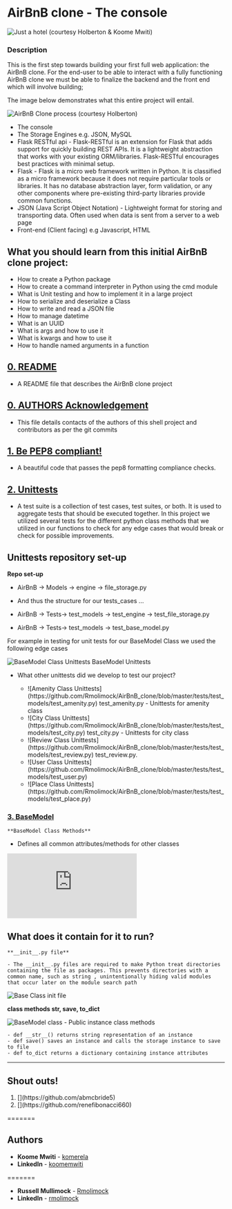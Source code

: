 # AirBnB clone - The console

![Just a hotel (courtesy Holberton & Koome Mwiti)](https://github.com/Rmolimock/AirBnB_clone/blob/master/Readme_images/Screen%20Shot%202019-07-04%20at%205.24.23%20PM.png)

### Description
This is the first step towards building your first full web application: the AirBnB clone. For the end-user to be able to interact with a fully functioning AirBnB clone we must be able to finalize the backend and the front end which will involve building;

The image below demonstrates what this entire project will entail.

![AirBnB Clone process (courtesy Holberton)](https://github.com/Rmolimock/AirBnB_clone/blob/master/Readme_images/AirBnB%20Clone%20process.png)

* The console
* The Storage Engines e.g. JSON, MySQL
* Flask RESTful api - Flask-RESTful is an extension for Flask that adds support for quickly building REST APIs. It is a lightweight abstraction that works with your existing ORM/libraries. Flask-RESTful encourages best practices with minimal setup. 
* Flask - Flask is a micro web framework written in Python. It is classified as a micro framework because it does not require particular tools or libraries. It has no database abstraction layer, form validation, or any other components where pre-existing third-party libraries provide common functions.
* JSON (Java Script Object Notation) - Lightweight format for storing and transporting data. Often used when data is sent from a server to a web page
* Front-end (Client facing) e.g Javascript, HTML 


## What you should learn from this initial AirBnB clone project:

<ul>
<li>How to create a Python package</li>
<li>How to create a command interpreter in Python using the cmd module</li>
<li>What is Unit testing and how to implement it in a large project</li>
<li>How to serialize and deserialize a Class</li>
<li>How to write and read a JSON file</li>
<li>How to manage datetime</li>
<li>What is an UUID</li>
<li>What is args and how to use it</li>
<li>What is kwargs and how to use it</li>
<li>How to handle named arguments in a function</li>
</ul>




## [0. README](./README.md)

* A README file that describes the AirBnB clone project

## [0. AUTHORS Acknowledgement](./AUTHORS)

* This file details contacts of the authors of this shell project and contributors as per the git commits

## [1. Be PEP8 compliant!](./AirBnB_clone/)

* A beautiful code that passes the pep8 formatting compliance checks.

## [2. Unittests](./AirBnB_clone/tests/test_models/)

* A test suite is a collection of test cases, test suites, or both. It is used to aggregate tests that should be executed together. In this project we utilized several tests for the different python class methods that we utilized in our functions to check for any edge cases that would break or check for possible improvements.

## Unittests repository set-up

**Repo set-up**

- AirBnB -> Models -> engine -> file_storage.py

* And thus the structure for our tests_cases …

- AirBnB -> Tests-> test_models -> test_engine -> test_file_storage.py

- AirBnB -> Tests-> test_models -> test_base_model.py


For example in testing for unit tests for our BaseModel Class we used the following edge cases

![BaseModel Class Unittests](https://github.com/Rmolimock/AirBnB_clone/blob/master/Readme_images/unittest_image.png) BaseModel Unittests

<ul>
<li> What other unittests did we develop to test our project? </li>
<ul>
<li> ![Amenity Class Unittests](https://github.com/Rmolimock/AirBnB_clone/blob/master/tests/test_models/test_amenity.py) test_amenity.py - Unittests for amenity class </li>
<li> ![City Class Unittests](https://github.com/Rmolimock/AirBnB_clone/blob/master/tests/test_models/test_city.py) test_city.py - Unittests for city class </li>
<li> ![Review Class Unittests](https://github.com/Rmolimock/AirBnB_clone/blob/master/tests/test_models/test_review.py) test_review.py. </li>
<li> ![User Class Unittests](https://github.com/Rmolimock/AirBnB_clone/blob/master/tests/test_models/test_user.py) </li>
<li> ![Place Class Unittests](https://github.com/Rmolimock/AirBnB_clone/blob/master/tests/test_models/test_place.py) </li>
</ul>
</ul>

### [3. BaseModel ](./AirBnB_clone)

    **BaseModel Class Methods**

- Defines all common attributes/methods for other classes

![Base class](https://github.com/Rmolimock/AirBnB_clone/blob/master/models/base_model.py)

## What does it contain for it to run?

    **__init__.py file**
	
	- The __init__.py files are required to make Python treat directories containing the file as packages. This prevents directories with a common name, such as string , unintentionally hiding valid modules that occur later on the module search path

![Base Class __init__ file](https://github.com/Rmolimock/AirBnB_clone/blob/master/Readme_images/__init__%20example.png)

   **class methods str, save, to_dict**

![BaseModel class](https://github.com/Rmolimock/AirBnB_clone/blob/master/Readme_images/str%20save%20dict%20classes.png) - Public instance class methods

	- def __str__() returns string representation of an instance
	- def save() saves an instance and calls the storage instance to save to file
	- def to_dict returns a dictionary containing instance attributes

---


## Shout outs!
<ol>
<li>[](https://github.com/abmcbride5)</li>
<li>[](https://github.com/renefibonacci660)</li>
</ol>
=======

## Authors
* **Koome Mwiti** - [komerela](https://github.com/komerela)
* **LinkedIn** - [koomemwiti](www.linkedin.com/in/koomemwiti)

=======
* **Russell Mullimock** - [Rmolimock](https://github.com/Rmolimock)
* **LinkedIn** - [rmolimock](www.linkedin.com/in/russellmolimock)

